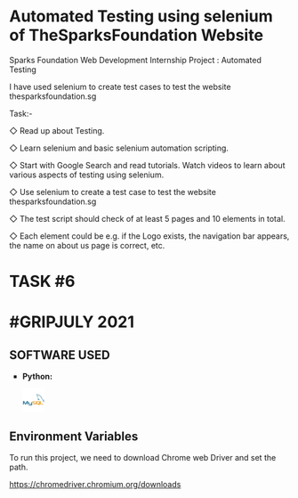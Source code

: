 # Automated Testing using selenium of TheSparksFoundation Website
Sparks Foundation Web Development Internship Project : Automated Testing

I have used selenium to create test cases to test the website 
thesparksfoundation.sg

Task:-
 
◇ Read up about Testing. 

◇ Learn selenium and basic selenium automation scripting.

◇ Start with Google Search and read tutorials. Watch videos to 
learn about various aspects of testing using selenium.

◇ Use selenium to create a test case to test the website 
thesparksfoundation.sg 

◇ The test script should check of at least 5 pages and 10 
elements in total. 

◇ Each element could be e.g. if the Logo exists, the navigation 
bar appears, the name on about us page is correct, etc. 

# TASK #6

#  #GRIPJULY 2021

## SOFTWARE USED
<ul type="square">
  <li> <b> Python: </b>
     <p align="left"> 
       <a href="https://www.python.org/" target="_blank">
         <img src="https://raw.githubusercontent.com/devicons/devicon/master/icons/mysql/mysql-original-wordmark.svg" alt="python" width="40" height="40"/> 
       </a> 
</p>
   </li>
  </ul>
 

## Environment Variables

To run this project, we need to download Chrome web Driver and set the path.

https://chromedriver.chromium.org/downloads
